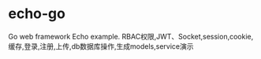 # echo-go
Go web framework Echo example. RBAC权限,JWT、Socket,session,cookie,缓存,登录,注册,上传,db数据库操作,生成models,service演示
